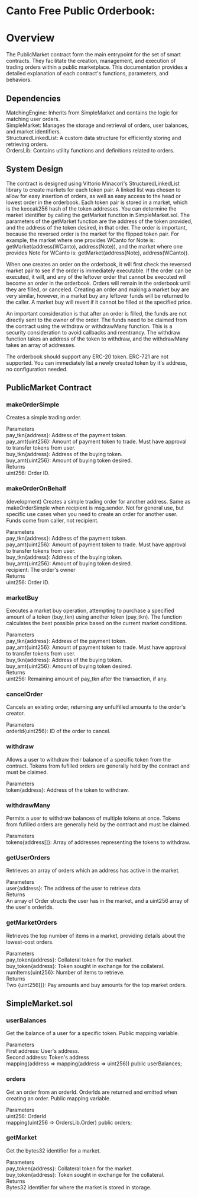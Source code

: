 # Canto Free Public Orderbook:

# Overview

The PublicMarket contract form the main entrypoint for the set of smart contracts. They facilitate the creation, management, and execution of trading orders within a public marketplace. This documentation provides a detailed explanation of each contract's functions, parameters, and behaviors. 

## Dependencies
MatchingEngine: Inherits from SimpleMarket and contains the logic for matching user orders. <br />
SimpleMarket: Manages the storage and retrieval of orders, user balances, and market identifiers. <br />
StructuredLinkedList: A custom data structure for efficiently storing and retrieving orders. <br />
OrdersLib: Contains utility functions and definitions related to orders. 

## System Design

The contract is designed using Vittorio Minacori's StructuredLinkedList library to create markets for each token pair. A linked list was chosen to allow for easy insertion of orders, as well as easy access to the head or lowest order in the orderbook. Each token pair is stored in a market, which is the keccak256 hash of the token addresses. You can determine the market identifier by calling the getMarket function in SimpleMarket.sol. The parameters of the getMarket function are the address of the token provided, and the address of the token desired, in that order. The order is important, because the reversed order is the market for the flipped token pair. For example, the market where one provides WCanto for Note is: getMarket(address(WCanto), address(Note)), and the market where one provides Note for WCanto is: getMarket(address(Note), address(WCanto)). 

When one creates an order on the orderbook, it will first check the reversed market pair to see if the order is immediately executable. If the order can be executed, it will, and any of the leftover order that cannot be executed will become an order in the orderbook. Orders will remain in the orderbook until they are filled, or canceled. Creating an order and making a market buy are very similar, however, in a market buy any leftover funds will be returned to the caller. A market buy will revert if it cannot be filled at the specified price. 

An important consideration is that after an order is filled, the funds are not directly sent to the owner of the order. The funds need to be claimed from the contract using the withdraw or withdrawMany function. This is a security consideration to avoid callbacks and reentrancy. The withdraw function takes an address of the token to withdraw, and the withdrawMany takes an array of addresses. 

The orderbook should support any ERC-20 token. ERC-721 are not supported. You can immediately list a newly created token by it's address, no configuration needed. 

## PublicMarket Contract


### makeOrderSimple

Creates a simple trading order.  

Parameters <br /> 
pay_tkn{address}: Address of the payment token. <br />
pay_amt{uint256}: Amount of payment token to trade. Must have approval to transfer tokens from user.<br />
buy_tkn{address}: Address of the buying token. <br />
buy_amt{uint256}: Amount of buying token desired. <br />
Returns <br />
uint256: Order ID. 

### makeOrderOnBehalf
(development)
Creates a simple trading order for another address. Same as makeOrderSimple when recipient is msg.sender. Not for general use, but specific use cases when you need to create an order for another user. Funds come from caller, not recipient. 

Parameters <br />
pay_tkn{address}: Address of the payment token.  <br />
pay_amt{uint256}: Amount of payment token to trade. Must have approval to transfer tokens from user. <br />
buy_tkn{address}: Address of the buying token. <br />
buy_amt{uint256}: Amount of buying token desired. <br />
recipient: The order's owner <br />
Returns <br /> 
uint256: Order ID.  

### marketBuy
Executes a market buy operation, attempting to purchase a specified amount of a token (buy_tkn) using another token (pay_tkn). The function calculates the best possible price based on the current market conditions.

Parameters <br />
pay_tkn{address}: Address of the payment token.  <br />
pay_amt{uint256}: Amount of payment token to trade. Must have approval to transfer tokens from user. <br />
buy_tkn{address}: Address of the buying token. <br />
buy_amt{uint256}: Amount of buying token desired. <br />
Returns <br />
uint256: Remaining amount of pay_tkn after the transaction, if any. 

### cancelOrder
Cancels an existing order, returning any unfulfilled amounts to the order's creator.

Parameters <br />
orderId{uint256}: ID of the order to cancel. 

### withdraw
Allows a user to withdraw their balance of a specific token from the contract. Tokens from fufilled orders are generally held by the contract and must be claimed.

Parameters <br />
token{address}: Address of the token to withdraw. 

### withdrawMany
Permits a user to withdraw balances of multiple tokens at once. Tokens from fufilled orders are generally held by the contract and must be claimed.

Parameters <br />
tokens{address[]}: Array of addresses representing the tokens to withdraw. 

### getUserOrders
Retrieves an array of orders which an address has active in the market.

Parameters <br />
user{address}: The address of the user to retrieve data <br />
Returns <br />
An array of Order structs the user has in the market, and a uint256 array of the user's orderIds. 

### getMarketOrders
Retrieves the top number of items in a market, providing details about the lowest-cost orders.

Parameters <br />
pay_token{address}: Collateral token for the market. <br />
buy_token{address}: Token sought in exchange for the collateral. <br />
numItems{uint256}: Number of items to retrieve. <br />
Returns <br />
Two {uint256[]}: Pay amounts and buy amounts for the top market orders. 

## SimpleMarket.sol


### userBalances
Get the balance of a user for a specific token. Public mapping variable.

Parameters <br />
First address: User's address. <br />
Second address: Token's address <br />
mapping(address => mapping(address => uint256)) public userBalances;

### orders
Get an order from an orderId. OrderIds are returned and emitted when creating an order. Public mapping variable. 

Parameters <br />
uint256: OrderId <br />
mapping(uint256 => OrdersLib.Order) public orders;

### getMarket 
Get the bytes32 identifier for a market. 

Parameters <br />
pay_token{address}: Collateral token for the market. <br />
buy_token{address}: Token sought in exchange for the collateral. <br />
Returns <br />
Bytes32 identifier for where the market is stored in storage.